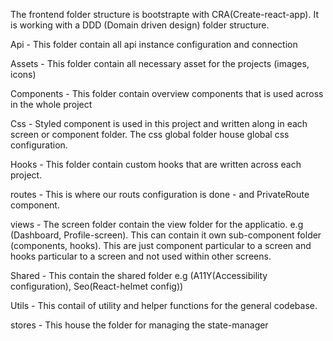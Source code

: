 The frontend folder structure is bootstrapte with CRA(Create-react-app). It is working with a DDD (Domain driven design) folder structure.

Api - This folder contain all api instance configuration and connection

Assets - This folder contain all necessary asset for the projects (images, icons)

Components - This folder contain overview components that is used across in the whole project

Css - Styled component is used in this project and written along in each screen or component folder. The css global folder house global css configuration.

Hooks - This folder contain custom hooks that are written across each project.

routes - This is where our routs configuration is done - and PrivateRoute component.

views - The screen folder contain the view folder for the applicatio. e.g (Dashboard, Profile-screen). This can contain it own sub-component folder (components, hooks). This are just component particular to a screen and hooks particular to a screen and not used within other screens.

Shared - This contain the shared folder e.g (A11Y(Accessibility configuration), Seo(React-helmet config)) 

Utils - This contail of utility and helper functions for the general codebase.

stores - This house the folder for managing the state-manager

